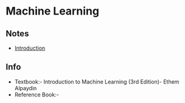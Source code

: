 # Machine Learning

## Notes
- [Introduction](introduction.md)

## Info
- Textbook:- Introduction to Machine Learning (3rd Edition)- Ethem Alpaydin
- Reference Book:-
